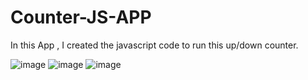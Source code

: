 # Counter-JS-APP
In this App , I created the javascript code to run this up/down counter.

![image](https://user-images.githubusercontent.com/11809198/169822751-876c2b4b-a0bf-415e-b4d6-fe811c4fba4c.png)
![image](https://user-images.githubusercontent.com/11809198/169822814-2b1870fa-5fc4-4d18-9f83-5e983f553db6.png)
![image](https://user-images.githubusercontent.com/11809198/169822871-e3c9e98c-03da-41f7-a293-ba9ceb7a3f95.png)


